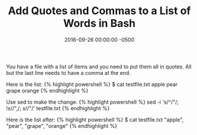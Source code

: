 ﻿---
layout: post
title:  Add Quotes and Commas to a List of Words in Bash
date:   2016-09-26 00:00:00 -0500
categories: IT
---






You have a file with a list of items and you need to put them all in quotes. All but the last line needs to have a comma at the end.

Here is the list:
{% highlight powershell %}
$ cat testfile.txt
apple
pear
grape
orange
{% endhighlight %}

Use sed to make the change:
{% highlight powershell %}
sed -i 's/^/"/; $!s/$/",/; $s/$/"/' testfile.txt
{% endhighlight %}

Here is the list after:
{% highlight powershell %}
$ cat testfile.txt
"apple",
"pear",
"grape",
"orange"
{% endhighlight %}


